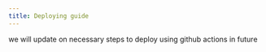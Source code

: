 ```yaml
---
title: Deploying guide
---
```

we will update on necessary steps to deploy using github actions in future
